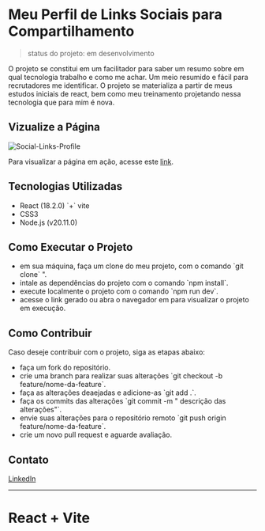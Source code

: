 <h1>Meu Perfil de Links Sociais para Compartilhamento</h1>

> status do projeto: em desenvolvimento

O projeto se constitui em um facilitador para saber um resumo sobre em qual tecnologia trabalho e como me achar. Um meio resumido e fácil para recrutadores me identificar. O projeto se materializa a partir de meus estudos iniciais de react, bem como meu treinamento projetando nessa tecnologia que para mim é nova. 

## Vizualize a Página
![Social-Links-Profile](https://github.com/Clarc-Vasconcelos/My-Web-Page/assets/129234188/ab1fa1aa-0393-436f-abd5-0730d4807dfc)
<br />

<p>Para visualizar a página em ação, acesse este <a href='https://social-links-profile-xi-one.vercel.app/' target='_blank'>link</a>.</p>

## Tecnologias Utilizadas
<ul>
<li>React (18.2.0) `+` vite</li>
<li>CSS3</li>
<li>Node.js (v20.11.0)</li>
</ul>


## Como Executar o Projeto
<ul>
<li>em sua máquina, faça um clone do meu projeto, com o comando `git clone` <link-do-repositório>".
</li>
<li>intale as dependências do projeto com o comando `npm install`.
</li>
<li>execute localmente o projeto com o comando `npm run dev`.
</li>
<li>acesse o link gerado ou abra o navegador em <http://localhost:3000> para visualizar o projeto em execução.
</li>
</ul>


## Como Contribuir
<p>Caso deseje contribuir com o projeto, siga as etapas abaixo:</p>
<ul>
<li>faça um fork do repositório.</li>
<li>crie uma branch para realizar suas alterações `git checkout -b feature/nome-da-feature`.
</li>
<li>faça as alterações deaejadas e adicione-as `git add .`.
</li>
<li>faça os commits das alterações `git commit -m " descrição das alterações"`.
</li>
<li>envie suas alterações para o repositório remoto `git push origin  feature/nome-da-feature`.
</li>
<li>crie um novo pull request e aguarde avaliação.
</li>
</ul>

## Contato
[LinkedIn](https://www.linkedin.com/in/clarc-vasconcelos-47535b116/)





______________________________________________________________________________
# React + Vite
